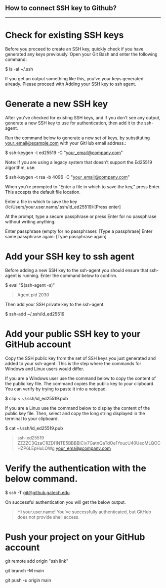 ## How to connect SSH key to Github?
----------------------------------------------
# Check for existing SSH keys
Before you proceed to create an SSH key, quickly check if you have generated any keys previously. Open your Git Bash and enter the following command:

$ ls -al ~/.ssh

If you get an output something like this, you've your keys generated already. Please proceed with Adding your SSH key to ssh agent.

# Generate a new SSH key
After you've checked for existing SSH keys, and if you don't see any output, generate a new SSH key to use for authentication, then add it to the ssh-agent.


Run the command below to generate a new set of keys, by substituting your_email@example.com with your GitHub email address.:

$ ssh-keygen -t ed25519 -C "your_email@company.com"

Note: If you are using a legacy system that doesn't support the Ed25519 algorithm, use:

$ ssh-keygen -t rsa -b 4096 -C "your_email@company.com"

When you're prompted to "Enter a file in which to save the key," press Enter. This accepts the default file location.

Enter a file in which to save the key (/c/Users/your.user.name/.ssh/id_ed25519):[Press enter]

At the prompt, type a secure passphrase or press Enter for no passphrase without writing anything.

Enter passphrase (empty for no passphrase): [Type a passphrase]
Enter same passphrase again: [Type passphrase again]


# Add your SSH key to ssh agent

Before adding a new SSH key to the ssh-agent you should ensure that ssh-agent is running. Enter the command below to confirm.

$ eval "$(ssh-agent -s)"
> Agent pid 2030

Then add your SSH private key to the ssh-agent.

$ ssh-add ~/.ssh/id_ed25519


# Add your public SSH key to your GitHub account
Copy the SSH public key from the set of SSH keys you just generated and added to your ssh-agent. This is the step where the commands for Windows and Linux users would differ.


If you are a Windows user use the command below to copy the content of the public key file. The command copies the public key to your clipboard. You can verify by trying to paste it into a notepad.


$ clip < ~/.ssh/id_ed25519.pub

If you are a Linux use the command below to display the content of the public key file. Then, select and copy the long string displayed in the terminal to your clipboard.



$ cat ~/.ssh/id_ed25519.pub
> ssh-ed25519 ZZZZC3QzaC1lZDI1NTE5BBBBICiv7GatnQaTdOe1YoucU40UeoMLQOCHZP6LEpHuLOWg your_email@company.com


# Verify the authentication with the below command.

$ ssh -T git@github.gatech.edu

On successful authentication you will get the below output.

> Hi your.user.name! You've successfully authenticated, but GitHub does not provide shell access.

# Push your project on your GitHub account

git remote add origin "ssh link"

git branch -M main

git push -u origin main
